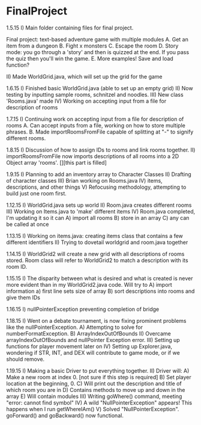 FinalProject
============

1.5.15
I) Main folder containing files for final project.

Final project: text-based adventure game with multiple modules
A. Get an item from a dungeon
B. Fight x monsters
C. Escape the room
D. Story mode: you go through a 'story' and then is quizzed at the end. If you pass the quiz then you'll win the game.
E. More examples!
Save and load function?

II) Made WorldGrid.java, which will set up the grid for the game 

1.6.15
I) Finished basic WorldGrid.java (able to set up an empty grid)
II) Now testing by inputting sample rooms, schnitzel and noodles. 
III) New class 'Rooms.java' made 
IV) Working on accepting input from a file for description of rooms 

1.7.15
I) Continuing work on accepting input from a file for description of rooms 
A. Can accept inputs from a file, working on how to store multiple phrases. 
B. Made importRoomsFromFile capable of splitting at "-" to signify different rooms. 

1.8.15
I) Discussion of how to assign IDs to rooms and link rooms together. 
II) importRoomsFromFile now imports descriptions of all rooms into a 2D Object array 'rooms'. [][this part is filled]

1.9.15
I) Planning to add an inventory array to Character Classes
II) Drafting of character classes
III) Brian working on Rooms.java
IV) items, descriptions, and other things 
V) Refocusing methodology, attempting to build just one room first.

1.12.15
I) WorldGrid.java sets up world
II) Room.java creates different rooms
III) Working on Items.java to 'make' different items 
IV) Room.java completed, I'm updating it so it can A) import all rooms B) store in an array C) any can be called at once 

1.13.15
I) Working on items.java: creating items class that contains a few different identifiers 
II) Trying to dovetail worldgrid and room.java together

1.14.15
I) WorldGrid2 will create a new grid with all descriptions of rooms stored. Room class will refer to WorldGrid2 to match a description with its room ID. 

1.15.15
I) The disparity between what is desired and what is created is never more evident than in my WorldGrid2.java code. Will try to A) import information a) first line sets size of array B) sort descriptions into rooms and give them IDs

1.16.15
I) nullPointerException preventing completion of bridge

1.18.15 
I) Went on a debate tournament, is now fixing prominent problems like the nullPointerException.
A) Attempting to solve for numberFormatException. 
B) ArrayIndexOutOfBounds
II) Overcame arrayIndexOutOfBounds and nullPointer Exception error. 
III) Setting up functions for player movement later on 
IV) Setting up Explorer.java, wondering if STR, INT, and DEX will contribute to game mode, or if we should remove. 

1.19.15 
I) Making a basic Driver to put everything together. 
II) Driver will:
A) Make a new room at index 0. [not sure if this step is required]
B) Set player location at the beginning, 0.
C) Will print out the description and title of which room you are in
D) Contains methods to move up and down in the array
E) Will contain modules 
III) Writing goWhere() command, meeting "error: cannot find symbol"
IV) A wild "NullPointerException" appears! This happens when I run getWhereIAm()
V) Solved "NullPointerException". goForward() and goBackward() now functional. 

